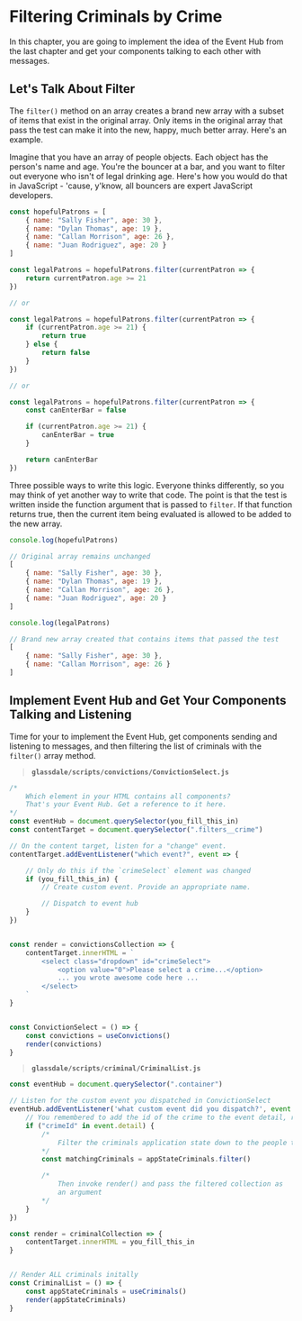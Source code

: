 # Filtering Criminals by Crime

In this chapter, you are going to implement the idea of the Event Hub from the last chapter and get your components talking to each other with messages.

## Let's Talk About Filter

The `filter()` method on an array creates a brand new array with a subset of items that exist in the original array. Only items in the original array that pass the test can make it into the new, happy, much better array. Here's an example.

Imagine that you have an array of people objects. Each object has the person's name and age. You're the bouncer at a bar, and you want to filter out everyone who isn't of legal drinking age. Here's how you would do that in JavaScript - 'cause, y'know, all bouncers are expert JavaScript developers.

```js
const hopefulPatrons = [
    { name: "Sally Fisher", age: 30 },
    { name: "Dylan Thomas", age: 19 },
    { name: "Callan Morrison", age: 26 },
    { name: "Juan Rodriguez", age: 20 }
]

const legalPatrons = hopefulPatrons.filter(currentPatron => {
    return currentPatron.age >= 21
})

// or

const legalPatrons = hopefulPatrons.filter(currentPatron => {
    if (currentPatron.age >= 21) {
        return true
    } else {
        return false
    }
})

// or

const legalPatrons = hopefulPatrons.filter(currentPatron => {
    const canEnterBar = false

    if (currentPatron.age >= 21) {
        canEnterBar = true
    }

    return canEnterBar
})
```

Three possible ways to write this logic. Everyone thinks differently, so you may think of yet another way to write that code. The point is that the test is written inside the function argument that is passed to `filter`. If that function returns true, then the current item being evaluated is allowed to be added to the new array.

```js
console.log(hopefulPatrons)

// Original array remains unchanged
[
    { name: "Sally Fisher", age: 30 },
    { name: "Dylan Thomas", age: 19 },
    { name: "Callan Morrison", age: 26 },
    { name: "Juan Rodriguez", age: 20 }
]

console.log(legalPatrons)

// Brand new array created that contains items that passed the test
[
    { name: "Sally Fisher", age: 30 },
    { name: "Callan Morrison", age: 26 }
]

```


## Implement Event Hub and Get Your Components Talking and Listening

Time for your to implement the Event Hub, get components sending and listening to messages, and then filtering the list of criminals with the `filter()` array method.

> **`glassdale/scripts/convictions/ConvictionSelect.js`**

```js
/*
    Which element in your HTML contains all components?
    That's your Event Hub. Get a reference to it here.
*/
const eventHub = document.querySelector(you_fill_this_in)
const contentTarget = document.querySelector(".filters__crime")

// On the content target, listen for a "change" event.
contentTarget.addEventListener("which event?", event => {

    // Only do this if the `crimeSelect` element was changed
    if (you_fill_this_in) {
        // Create custom event. Provide an appropriate name.

        // Dispatch to event hub
    }
})


const render = convictionsCollection => {
    contentTarget.innerHTML = `
        <select class="dropdown" id="crimeSelect">
            <option value="0">Please select a crime...</option>
            ... you wrote awesome code here ...
        </select>
    `
}


const ConvictionSelect = () => {
    const convictions = useConvictions()
    render(convictions)
}
```

> **`glassdale/scripts/criminal/CriminalList.js`**

```js
const eventHub = document.querySelector(".container")

// Listen for the custom event you dispatched in ConvictionSelect
eventHub.addEventListener('what custom event did you dispatch?', event => {
    // You remembered to add the id of the crime to the event detail, right?
    if ("crimeId" in event.detail) {
        /*
            Filter the criminals application state down to the people that committed the crime
        */
        const matchingCriminals = appStateCriminals.filter()

        /*
            Then invoke render() and pass the filtered collection as
            an argument
        */
    }
})

const render = criminalCollection => {
    contentTarget.innerHTML = you_fill_this_in
}


// Render ALL criminals initally
const CriminalList = () => {
    const appStateCriminals = useCriminals()
    render(appStateCriminals)
}
```